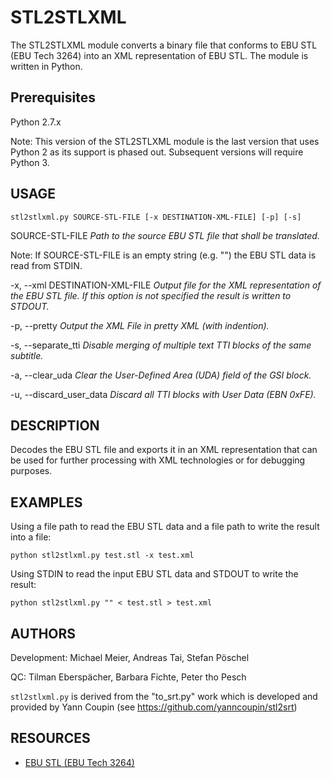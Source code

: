 # STL2STLXML
The STL2STLXML module converts a binary file that conforms to EBU STL
(EBU Tech 3264) into an XML representation of EBU STL. The module is
written in Python.

## Prerequisites
Python 2.7.x

Note: This version of the STL2STLXML module is the last version that 
uses Python 2 as its support is phased out. Subsequent versions will 
require Python 3.

## USAGE

    stl2stlxml.py SOURCE-STL-FILE [-x DESTINATION-XML-FILE] [-p] [-s]

SOURCE-STL-FILE <i>Path to the source EBU STL file that shall be translated.</i>

Note: If SOURCE-STL-FILE is an empty string (e.g. "") the EBU STL data is read from STDIN.

-x, --xml DESTINATION-XML-FILE <i>Output file for the XML representation of the EBU STL file. If this option is not specified the result is written to STDOUT.</i>

-p, --pretty <i>Output the XML File in pretty XML (with indention).</i>

-s, --separate_tti <i>Disable merging of multiple text TTI blocks of the same subtitle.</i>

-a, --clear_uda <i>Clear the User-Defined Area (UDA) field of the GSI block.</i>

-u, --discard_user_data <i>Discard all TTI blocks with User Data (EBN 0xFE).</i>


## DESCRIPTION
Decodes the EBU STL file and exports it in an XML representation that
can be used for further processing with XML technologies or for
debugging purposes.

## EXAMPLES
Using a file path to read the EBU STL data and a file path to write the result into a file:

    python stl2stlxml.py test.stl -x test.xml

Using STDIN to read the input EBU STL data and STDOUT to write the result: 

    python stl2stlxml.py "" < test.stl > test.xml

## AUTHORS
Development: Michael Meier, Andreas Tai, Stefan Pöschel

QC: Tilman Eberspächer, Barbara Fichte, Peter tho Pesch

`stl2stlxml.py` is derived from the "to_srt.py" work which is developed
and provided by Yann Coupin (see https://github.com/yanncoupin/stl2srt)

## RESOURCES
* [EBU STL (EBU Tech 3264)](https://tech.ebu.ch/docs/tech/tech3264.pdf)
